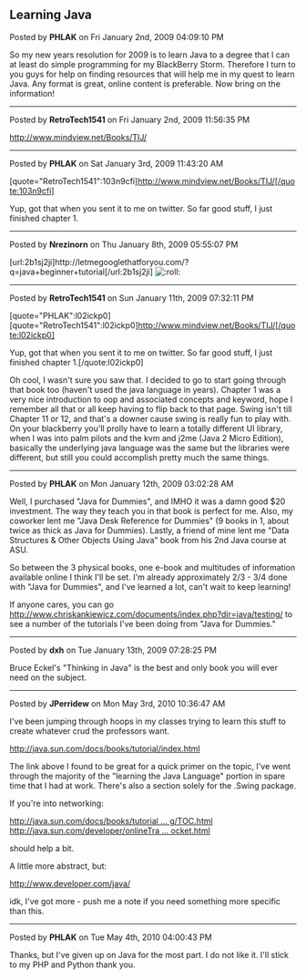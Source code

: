 ## Learning Java
Posted by **PHLAK** on Fri January 2nd, 2009 04:09:10 PM

So my new years resolution for 2009 is to learn Java to a degree that I can at least do simple programming for my BlackBerry Storm.  Therefore I turn to you guys for help on finding resources that will help me in my quest to learn Java.  Any format is great, online content is preferable.  Now bring on the information!

--------------------------------------------------------------------------------

Posted by **RetroTech1541** on Fri January 2nd, 2009 11:56:35 PM

<!-- m --><a class="postlink" href="http://www.mindview.net/Books/TIJ/">http://www.mindview.net/Books/TIJ/</a><!-- m -->

--------------------------------------------------------------------------------

Posted by **PHLAK** on Sat January 3rd, 2009 11:43:20 AM

[quote=&quot;RetroTech1541&quot;:103n9cfi]http://www.mindview.net/Books/TIJ/[/quote:103n9cfi]

Yup, got that when you sent it to me on twitter.  So far good stuff, I just finished chapter 1.

--------------------------------------------------------------------------------

Posted by **Nrezinorn** on Thu January 8th, 2009 05:55:07 PM

[url:2b1sj2ji]http&#58;//letmegooglethatforyou&#46;com/?q=java+beginner+tutorial[/url:2b1sj2ji]   <!-- s:roll: --><img src="{SMILIES_PATH}/icon_rolleyes.gif" alt=":roll:" title="Rolling Eyes" /><!-- s:roll: -->

--------------------------------------------------------------------------------

Posted by **RetroTech1541** on Sun January 11th, 2009 07:32:11 PM

[quote=&quot;PHLAK&quot;:l02ickp0][quote=&quot;RetroTech1541&quot;:l02ickp0]http://www.mindview.net/Books/TIJ/[/quote:l02ickp0]

Yup, got that when you sent it to me on twitter.  So far good stuff, I just finished chapter 1.[/quote:l02ickp0]

Oh cool, I wasn't sure you saw that. I decided to go to start going through that book too (haven't used the java language in years). Chapter 1 was a very nice introduction to oop and associated concepts and keyword, hope I remember all that or all keep having to flip back to that page. Swing isn't till Chapter 11 or 12, and that's a downer cause swing is really fun to play with. On your blackberry you'll prolly have to learn a totally different UI library, when I was into palm pilots and the kvm and j2me (Java 2 Micro Edition), basically the underlying java language was the same but the libraries were different, but still you could accomplish pretty much the same things.

--------------------------------------------------------------------------------

Posted by **PHLAK** on Mon January 12th, 2009 03:02:28 AM

Well, I purchased &quot;Java for Dummies&quot;, and IMHO it was a damn good $20 investment. The way they teach you in that book is perfect for me.  Also, my coworker lent me &quot;Java Desk Reference for Dummies&quot; (9 books in 1, about twice as thick as Java for Dummies).  Lastly, a friend of mine lent me &quot;Data Structures &amp; Other Objects Using Java&quot; book from his 2nd Java course at ASU.

So between the 3 physical books, one e-book and multitudes of information available online I think I'll be set. I'm already approximately 2/3 - 3/4 done with &quot;Java for Dummies&quot;, and I've learned a lot, can't wait to keep learning!

If anyone cares, you can go [http&#58;//www&#46;chriskankiewicz&#46;com/documents/index&#46;php?dir=java/testing/](here) to see a number of the tutorials I've been doing from &quot;Java for Dummies.&quot;

--------------------------------------------------------------------------------

Posted by **dxh** on Tue January 13th, 2009 07:28:25 PM

Bruce Eckel's &quot;Thinking in Java&quot; is the best and only book you will ever need on the subject.

--------------------------------------------------------------------------------

Posted by **JPerridew** on Mon May 3rd, 2010 10:36:47 AM

I've been jumping through hoops in my classes trying to learn this stuff to create whatever crud the professors want.
<!-- m --><a class="postlink" href="http://java.sun.com/docs/books/tutorial/index.html">http://java.sun.com/docs/books/tutorial/index.html</a><!-- m -->
The link above I found to be great for a quick primer on the topic, I've went through the majority of the &quot;learning the Java Language&quot; portion in spare time that I had at work.  There's also a section solely for the .Swing package.

If you're into networking:
<!-- m --><a class="postlink" href="http://java.sun.com/docs/books/tutorial/networking/TOC.html">http://java.sun.com/docs/books/tutorial ... g/TOC.html</a><!-- m -->
<!-- m --><a class="postlink" href="http://java.sun.com/developer/onlineTraining/Programming/BasicJava2/socket.html">http://java.sun.com/developer/onlineTra ... ocket.html</a><!-- m -->
should help a bit.

A little more abstract, but:
<!-- m --><a class="postlink" href="http://www.developer.com/java/">http://www.developer.com/java/</a><!-- m -->

idk, I've got more - push me a note if you need something more specific than this.

--------------------------------------------------------------------------------

Posted by **PHLAK** on Tue May 4th, 2010 04:00:43 PM

Thanks, but I've given up on Java for the most part.  I do not like it.  I'll stick to my PHP and Python thank you.
